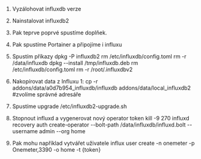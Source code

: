 1. Vyzálohovat influxdb verze 
2. Nainstalovat influxdb2
3. Pak teprve poprvé spustíme doplňek.
4. Pak spustíme Portainer a připojíme i influxu
5. Spustím příkazy
dpkg -P influxdb2
rm /etc/influxdb/config.toml
rm -r /data/influxdb
dpkg --install /tmp/influxdb.deb
rm /etc/influxdb/config.toml
rm -r /root/.influxdbv2


6. Nakopírovat data z Influxu 1: cp -r addons/data/a0d7b954_influxdb/influxdb addons/data/local_influxdb2   #zvolíme správné adresáře
7. Spustíme upgrade
/etc/influxdb2-upgrade.sh

7. Stopnout influxd a vygenerovat nový operator token
kill -9 270
influxd recovery auth create-operator --bolt-path /data/influxdb/influxd.bolt --username admin --org home

8. Pak mohu například vytvářet uživatele influx user create -n onemeter -p Onemeter,3390 -o home -t {token}
